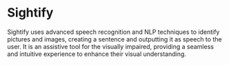 # Sightify
Sightify uses advanced speech recognition and NLP techniques to identify pictures and images, creating a sentence and outputting it as speech to the user. It is an assistive tool for the visually impaired, providing a seamless and intuitive experience to enhance their visual understanding. 
